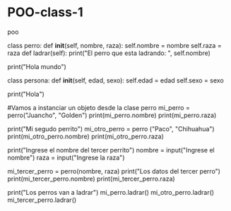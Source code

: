 # POO-class-1

poo

class perro:
    def __init__(self, nombre, raza):
        self.nombre = nombre
        self.raza = raza 
    def ladrar(self):
        print("El perro que esta ladrando: ", self.nombre)

print("Hola mundo")

class persona:
    def __init__(self, edad, sexo):
        self.edad = edad
        self.sexo = sexo 

print("Hola")

#Vamos a instanciar un objeto desde la clase perro
mi_perro = perro("Juancho", "Golden")
print(mi_perro.nombre)
print(mi_perro.raza)


print("Mi segudo perrito")
mi_otro_perro = perro ("Paco", "Chihuahua")
print(mi_otro_perro.nombre)
print(mi_otro_perro.raza)

print("Ingrese el nombre del tercer perrito")
nombre = input("Ingrese el nombre")
raza = input("Ingrese la raza")

mi_tercer_perro = perro(nombre, raza)
print("Los datos del tercer perro")
print(mi_tercer_perro.nombre)
print(mi_tercer_perro.raza)

print("Los perros van a ladrar")
mi_perro.ladrar()
mi_otro_perro.ladrar()
mi_tercer_perro.ladrar()
